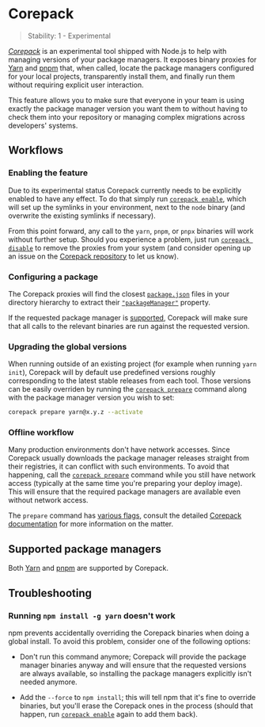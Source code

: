 # Corepack

<!-- introduced_in=REPLACEME -->
<!-- type=misc -->

> Stability: 1 - Experimental

_[Corepack][]_ is an experimental tool shipped with Node.js to help with
managing versions of your package managers. It exposes binary proxies for
[Yarn][] and [pnpm][] that, when called, locate the package managers configured
for your local projects, transparently install them, and finally run them
without requiring explicit user interaction.

This feature allows you to make sure that everyone in your team is using
exactly the package manager version you want them to without having to check
them into your repository or managing complex migrations across developers'
systems.

## Workflows

### Enabling the feature

Due to its experimental status Corepack currently needs to be explicitly
enabled to have any effect. To do that simply run [`corepack enable`][], which
will set up the symlinks in your environment, next to the `node` binary
(and overwrite the existing symlinks if necessary).

From this point forward, any call to the `yarn`, `pnpm`, or `pnpx` binaries
will work without further setup. Should you experience a problem, just run
[`corepack disable`][] to remove the proxies from your system (and consider
opening up an issue on the [Corepack repository][] to let us know).

### Configuring a package

The Corepack proxies will find the closest [`package.json`][] files in your
directory hierarchy to extract their [`"packageManager"`][] property.

If the requested package manager is [supported][], Corepack will make sure that
all calls to the relevant binaries are run against the requested version.

### Upgrading the global versions

When running outside of an existing project (for example when running
`yarn init`), Corepack will by default use predefined versions roughly
corresponding to the latest stable releases from each tool. Those versions can
be easily overriden by running the [`corepack prepare`][] command along with the
package manager version you wish to set:

```bash
corepack prepare yarn@x.y.z --activate
```

### Offline workflow

Many production environments don't have network accesses. Since Corepack
usually downloads the package manager releases straight from their registries,
it can conflict with such environments. To avoid that happening, call the
[`corepack prepare`][] command while you still have network access (typically at
the same time you're preparing your deploy image). This will ensure that the
required package managers are available even without network access.

The `prepare` command has [various flags][], consult the detailed
[Corepack documentation][] for more information on the matter.

## Supported package managers

Both [Yarn][] and [pnpm][] are supported by Corepack.

## Troubleshooting

### Running `npm install -g yarn` doesn't work

npm prevents accidentally overriding the Corepack binaries when doing a global
install. To avoid this problem, consider one of the following options:

* Don't run this command anymore; Corepack will provide the package manager
binaries anyway and will ensure that the requested versions are always
available, so installing the package managers explicitly isn't needed anymore.

* Add the `--force` to `npm install`; this will tell npm that it's fine to
override binaries, but you'll erase the Corepack ones in the process (should
that happen, run [`corepack enable`][] again to add them back).

[Corepack]: https://github.com/nodejs/corepack
[Corepack documentation]: https://github.com/nodejs/corepack#readme
[Corepack repository]: https://github.com/nodejs/corepack
[Yarn]: https://yarnpkg.com
[`"packageManager"`]: packages.md#packages_packagemanager
[`corepack disable`]: https://github.com/nodejs/corepack#corepack-disable--name
[`corepack enable`]: https://github.com/nodejs/corepack#corepack-enable--name
[`corepack prepare`]: https://github.com/nodejs/corepack#corepack-prepare--nameversion
[`package.json`]: packages.md
[pnpm]: https://pnpm.js.org
[supported]: #supported-package-managers
[various flags]: https://github.com/nodejs/corepack#utility-commands
